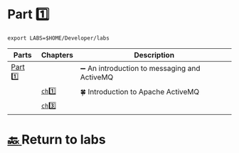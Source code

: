 # Part :one:

```
export LABS=$HOME/Developer/labs
```

| Parts                | Chapters                  | Description                                                  |
|----------------------|---------------------------|--------------------------------------------------------------|
| [Part :one:](part1)  |                           | :heavy_minus_sign: An introduction to messaging and ActiveMQ |
|                      | [`ch`:one: ](part1/ch1)   | :four_leaf_clover: Introduction to Apache ActiveMQ            |
|                      | [`ch`:three: ](part1/ch3) |                                                              |

# [:back: ](../README.md) Return to labs
